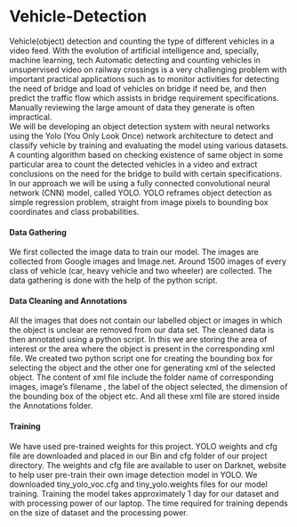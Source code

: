 # Vehicle-Detection
Vehicle(object) detection and counting the type of different vehicles in a video feed.
With the evolution of artificial intelligence and, specially, machine learning, tech Automatic
detecting and counting vehicles in unsupervised video on railway crossings is a very challenging
problem with important practical applications such as to monitor activities for detecting the need of
bridge and load of vehicles on bridge if need be, and then predict the traffic flow which assists in
bridge requirement specifications. Manually reviewing the large amount of data they generate is
often impractical.\
We will be developing an object detection system with neural networks using the Yolo (You Only
Look Once) network architecture to detect and classify vehicle by training and evaluating the model
using various datasets. A counting algorithm based on checking existence of same object in some
particular area to count the detected vehicles in a video and extract conclusions on the need for the
bridge to build with certain specifications.
In our approach we will be using a fully connected convolutional neural network (CNN) model,
called YOLO. YOLO reframes object detection as simple regression problem, straight from image
pixels to bounding box coordinates and class probabilities.

#### Data Gathering
We first collected the image data to train our model. The images are collected from Google images
and Image.net. Around 1500 images of every class of vehicle (car, heavy vehicle and two wheeler)
are collected. The data gathering is done with the help of the python script.

#### Data Cleaning and Annotations
All the images that does not contain our labelled object or images in which the object is unclear are
removed from our data set. The cleaned data is then annotated using a python script. In this we are
storing the area of interest or the area where the object is present in the corresponding xml file.
We created two python script one for creating the bounding box for selecting the object
and the other one for generating xml of the selected object.
The content of xml file include the folder name of corresponding images, image’s filename , the
label of the object selected, the dimension of the bounding box of the object etc. And all these xml
file are stored inside the Annotations folder.
#### Training
We have used pre-trained weights for this project. YOLO weights and cfg file are downloaded and
placed in our Bin and cfg folder of our project directory. The weights and cfg file are available to
user on Darknet, website to help user pre-train their own image detection model in YOLO. We
downloaded tiny_yolo_voc.cfg and tiny_yolo.weights files for our model training. Training the
model takes approximately 1 day for our dataset and with processing power of our laptop. The time
required for training depends on the size of dataset and the processing power.

